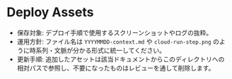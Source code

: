 # Deploy Assets

- 保存対象: デプロイ手順で使用するスクリーンショットやログの抜粋。
- 運用方針: ファイル名は `YYYYMMDD-context.md` や `cloud-run-step.png` のように時系列・文脈が分かる形式に統一してください。
- 更新手順: 追加したアセットは該当ドキュメントからこのディレクトリへの相対パスで参照し、不要になったものはレビューを通して削除します。

